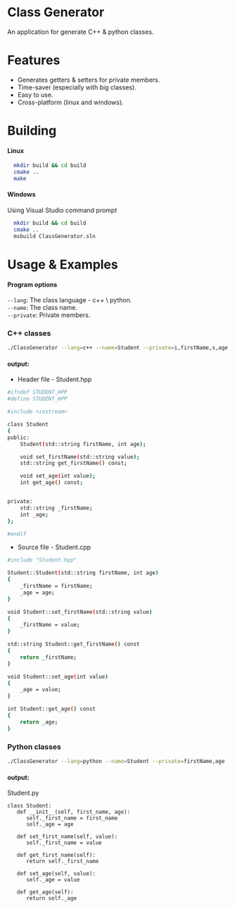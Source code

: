 
# Class Generator

An application for generate C++ & python classes.

# Features

 - Generates getters & setters for private members.
 - Time-saver (especially with big classes).
 - Easy to use.
 - Cross-platform (linux and windows).

  
# Building

#### Linux

```bash
  mkdir build && cd build
  cmake ..
  make
```

#### Windows 
Using Visual Studio command prompt

```bash
  mkdir build && cd build
  cmake ..
  msbuild ClassGenerator.sln
```

  
# Usage & Examples






#### Program options
`--lang`: The class language - c++ \ python.  
`--name`: The class name.  
`--private`: Private members.



### C++ classes
```bash
./ClassGenerator --lang=c++ --name=Student --private=i,firstName,s,age
```
####  output:
- Header file - Student.hpp
```bash
#ifndef STUDENT_HPP
#define STUDENT_HPP

#include <iostream>

class Student
{
public:
	Student(std::string firstName, int age);

	void set_firstName(std::string value);
	std::string get_firstName() const;

	void set_age(int value);
	int get_age() const;


private:
	std::string _firstName;
	int _age;
};

#endif
```

- Source file - Student.cpp
```bash
#include "Student.hpp"

Student::Student(std::string firstName, int age)
{
	_firstName = firstName;
	_age = age;
}

void Student::set_firstName(std::string value)
{
	_firstName = value;
}

std::string Student::get_firstName() const
{
	return _firstName;
}

void Student::set_age(int value)
{
	_age = value;
}

int Student::get_age() const
{
	return _age;
}
```

### Python classes
```bash
./ClassGenerator --lang=python --name=Student --private=firstName,age
```
####  output:
Student.py

```
class Student:
   def __init__(self, first_name, age):
      self._first_name = first_name
      self._age = age

   def set_first_name(self, value):
      self._first_name = value

   def get_first_name(self):
      return self._first_name

   def set_age(self, value):
      self._age = value

   def get_age(self):
      return self._age
```
      


